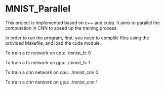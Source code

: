 # MNIST_Parallel
  This project is implemented based on c++ and cuda. It aims to parallel the computation in CNN to speed up the training process.

  In order to run the program, first, you need to complile files using the provided Makefile, and load the cuda module.
  
  To train a fc network on cpu: ./mnist_fc 0
  
  To train a fc network on gpu: ./mnist_fc 1
  
  To train a cnn network on cpu: ./mnist_cnn 0
  
  To train a cnn network on gpu: ./mnist_cnn 1 
